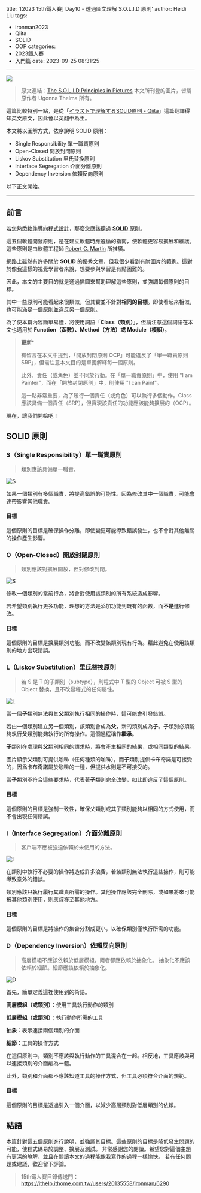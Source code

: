title: '[2023 15th鐵人賽] Day10 - 透過圖文理解 S.O.L.I.D 原則'
author: Heidi Liu
tags:
  - ironman2023
  - Qiita
  - SOLID
  - OOP
categories:
  - 2023鐵人賽
  - 入門篇
date: 2023-09-25 08:31:25
---

![](https://imgur.com/yemjbew.png)
> 原文連結：[The S.O.L.I.D Principles in Pictures](https://medium.com/backticks-tildes/the-s-o-l-i-d-principles-in-pictures-b34ce2f1e898)
> 本文所刊登的圖片，皆屬原作者 Ugonna Thelma 所有。


這篇比較特別一點，是從「[イラストで理解するSOLID原則 - Qiita](https://qiita.com/baby-degu/items/d058a62f145235a0f007)」這篇翻譯得知英文原文，因此會以英翻中為主。

本文將以圖解方式，依序說明 SOLID 原則：

+ Single Responsibility 單一職責原則
+ Open-Closed 開放封閉原則
+ Liskov Substitution 里氏替換原則
+ Interface Segregation 介面分離原則
+ Dependency Inversion 依賴反向原則

<!--more-->

以下正文開始。

---

## 前言

若您熟悉[物件導向程式設計](https://en.wikipedia.org/wiki/Object-oriented_programming)，那麼您應該聽過 [**SOLID**](https://en.wikipedia.org/wiki/SOLID) 原則。

這五個軟體開發原則，是在建立軟體時應遵循的指南，使軟體更容易擴展和維護。這些原則是由軟體工程師 [Robert C. Martin](https://en.wikipedia.org/wiki/Robert_C._Martin) 所推廣。

網路上雖然有許多關於 **SOLID** 的優秀文章，但我很少看到有附圖片的範例。這對於像我這樣的視覺學習者來說，想要參與學習是有點困難的。

因此，本文的主要目的就是通過插圖來幫助理解這些原則，並強調每個原則的目標。

其中一些原則可能看起來很類似，但其實並不針對**相同的目標**。即使看起來相似，也可能滿足一個原則並違反另一個原則。

為了使本篇內容簡單易懂，將使用詞語「**Class（類別）**」，但請注意這個詞語在本文也適用於 **Function（函數）、Method（方法）或** **Module（模組）**。

> **更新***
> 
> 有留言在本文中提到，「開放封閉原則 OCP」可能違反了「單一職責原則 SRP」，但需注意本文目的是單獨解釋每一個原則。
> 
> 此外，責任（或角色）並不同於行動。在「單一職責原則」中，使用 "I am Painter"，而在「開放封閉原則」中，則使用 "I can Paint"。
> 
> 這一點非常重要，為了履行一個責任（或角色）可以執行多個動作。Class 應該具備一個責任（SRP），但實現該責任的功能應該能夠擴展的（OCP）。
> 

現在，讓我們開始吧！

## SOLID 原則

### S（Single Responsibility）單一職責原則

> 類別應該具備單一職責。
> 

![S](https://imgur.com/2B0SHkw.png)

如果一個類別有多個職責，將提高錯誤的可能性。因為修改其中一個職責，可能會連帶影響其他職責。

#### 目標

這個原則的目標是確保操作分離，即使變更可能導致錯誤發生，也不會對其他無關的操作產生影響。

### O（Open-Closed）開放封閉原則

> 類別應該對擴展開放，但對修改封閉。
> 

![S](https://imgur.com/psDnV2O.png)

修改一個類別的當前行為，將會對使用該類別的所有系統造成影響。

若希望類別執行更多功能，理想的方法是添加功能到既有的函數，而**不是**進行修改。

#### 目標

這個原則的目標是擴展類別功能，而不改變該類別現有行為。藉此避免在使用該類別的地方出現錯誤。

### L（Liskov Substitution）里氏替換原則

> 若 S 是 T 的子類別（subtype），則程式中 T 型的 Object 可被 S 型的 Object 替換，且不改變程式的任何屬性。

![L](https://imgur.com/M13Yu5F.png)

當一個**子**類別無法與其**父**類別執行相同的操作時，這可能會引發錯誤。

若由一個類別建立另一個類別，該類別會成為**父**，新的類別成為**子**。**子**類別必須能夠執行**父**類別能夠執行的所有操作。這個過程稱作**繼承**。

**子**類別在處理與**父**類別相同的請求時，將會產生相同的結果，或相同類型的結果。

圖片顯示**父**類別可提供咖啡（任何種類的咖啡），而**子**類別提供卡布奇諾是可接受的，因爲卡布奇諾屬於咖啡的一種，但提供水則是不可接受的。

當**子**類別不符合這些要求時，代表著**子**類別完全改變，如此即違反了這個原則。

#### 目標

這個原則的目標是強制一致性，確保父類別或其子類別能夠以相同的方式使用，而不會出現任何錯誤。

### I（Interface Segregation）介面分離原則

> 客戶端不應被強迫依賴於未使用的方法。

![I](https://imgur.com/60jZFbY.png)

在類別中執行不必要的操作將造成許多浪費，若該類別無法執行這些操作，則可能導致意外的錯誤。

類別應該只執行履行其職責所需的操作。其他操作應該完全刪除，或如果將來可能被其他類別使用，則應該移至其他地方。

#### 目標

這個原則的目標是將操作的集合分割成更小，以確保類別僅執行所需的功能。

### D（Dependency Inversion）依賴反向原則

> 高層模組不應該依賴於低層模組。兩者都應依賴於抽象化。
抽象化不應該依賴於細節。細節應該依賴於抽象化。

![D](https://imgur.com/jJG3QQb.png)

首先，簡單定義這裡使用到的術語。

**高層模組（或類別）**：使用工具執行動作的類別

**低層模組（或類別）**：執行動作所需的工具

**抽象**：表示連接兩個類別的介面

**細節**：工具的操作方式

在這個原則中，類別不應該與執行動作的工具混合在一起。相反地，工具應該與可以連接類別的介面融為一體。

此外，類別和介面都不應該知道工具的操作方式，但工具必須符合介面的規範。

#### 目標

這個原則的目標是透過引入一個介面，以減少高層類別對低層類別的依賴。

## 結語

本篇針對這五個原則進行說明，並強調其目標。這些原則的目標是降低發生問題的可能，使程式碼易於調整、擴展及測試。
非常感謝您的閱讀。希望您對這個主題有更深的瞭解，並且在閱讀本文的過程能像我寫作的過程一樣愉快。
若有任何問題或建議，歡迎留下評論。

> 15th鐵人賽目錄傳送門：https://ithelp.ithome.com.tw/users/20135558/ironman/6290
